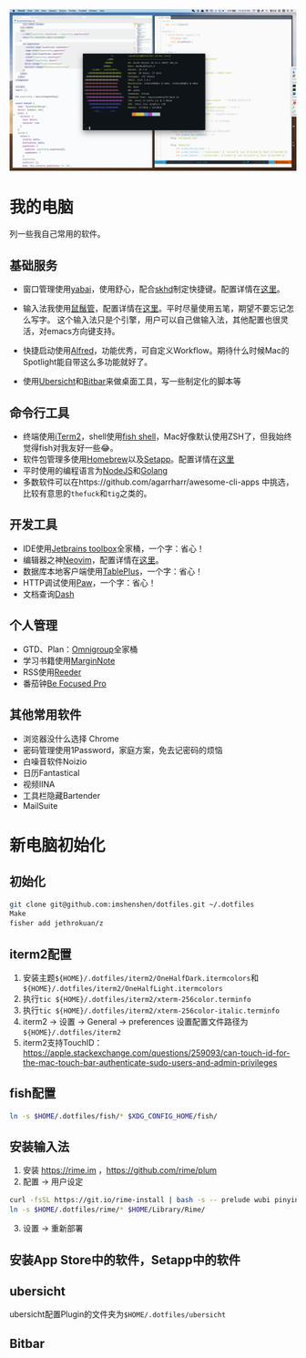 ![view.png](view.png)

# 我的电脑
列一些我自己常用的软件。

## 基础服务
* 窗口管理使用[yabai](https://github.com/koekeishiya/yabai)，使用舒心，配合[skhd](https://github.com/koekeishiya/skhd)制定快捷键。配置详情在[这里](https://github.com/imshenshen/dotfiles/tree/master/yabai)。

* 输入法我使用[鼠鬚管](https://github.com/rime/squirrel)，配置详情在[这里](https://github.com/imshenshen/dotfiles/tree/master/rime)。平时尽量使用五笔，期望不要忘记怎么写字。
这个输入法只是个引擎，用户可以自己做输入法，其他配置也很灵活，对emacs方向键支持。

* 快捷启动使用[Alfred](https://www.alfredapp.com/)，功能优秀，可自定义Workflow。期待什么时候Mac的Spotlight能自带这么多功能就好了。

* 使用[Ubersicht](http://tracesof.net/uebersicht/)和[Bitbar](https://github.com/matryer/bitbar)来做桌面工具，写一些制定化的脚本等


## 命令行工具 
* 终端使用[iTerm2](https://www.iterm2.com/)，shell使用[fish shell](https://fishshell.com/)，Mac好像默认使用ZSH了，但我始终觉得fish对我友好一些😂。
* 软件包管理多使用[Homebrew](https://brew.sh/)以及[Setapp](https://setapp.com/)。配置详情在[这里](https://github.com/imshenshen/dotfiles/tree/master/homebrew)
* 平时使用的编程语言为[NodeJS](https://nodejs.org/en/)和[Golang](https://golang.org/)
* 多数软件可以在https://github.com/agarrharr/awesome-cli-apps 中挑选，比较有意思的`thefuck`和`tig`之类的。

## 开发工具
* IDE使用[Jetbrains toolbox](https://www.jetbrains.com/toolbox-app/)全家桶，一个字：省心！
* 编辑器之神[Neovim](https://neovim.io/)，配置详情在[这里](https://github.com/imshenshen/dotfiles/tree/master/neovim)。
* 数据库本地客户端使用[TablePlus](https://tableplus.com/)，一个字：省心！
* HTTP调试使用[Paw](https://paw.cloud/)，一个字：省心！
* 文档查询[Dash](https://kapeli.com/dash)

## 个人管理
* GTD、Plan：[Omnigroup](https://www.omnigroup.com/)全家桶
* 学习书籍使用[MarginNote](https://www.marginnote.com/)
* RSS使用[Reeder](https://reederapp.com/)
* 番茄钟[Be Focused Pro](https://setapp.com/apps/be-focused)

## 其他常用软件
* 浏览器没什么选择 Chrome
* 密码管理使用1Password，家庭方案，免去记密码的烦恼
* 白噪音软件Noizio
* 日历Fantastical
* 视频IINA
* 工具栏隐藏Bartender
* MailSuite


# 新电脑初始化
## 初始化
```bash
git clone git@github.com:imshenshen/dotfiles.git ~/.dotfiles
Make
fisher add jethrokuan/z
```

## iterm2配置
1. 安装主题`${HOME}/.dotfiles/iterm2/OneHalfDark.itermcolors`和`${HOME}/.dotfiles/iterm2/OneHalfLight.itermcolors`
2. 执行`tic ${HOME}/.dotfiles/iterm2/xterm-256color.terminfo`
2. 执行`tic ${HOME}/.dotfiles/iterm2/xterm-256color-italic.terminfo`
3. iterm2 -> 设置 -> General -> preferences 设置配置文件路径为`${HOME}/.dotfiles/iterm2`
4. iterm2支持TouchID： https://apple.stackexchange.com/questions/259093/can-touch-id-for-the-mac-touch-bar-authenticate-sudo-users-and-admin-privileges

## fish配置
```bash
ln -s $HOME/.dotfiles/fish/* $XDG_CONFIG_HOME/fish/
```

## 安装输入法
1. 安装 https://rime.im ，https://github.com/rime/plum
2. 配置 -> 用户设定
```bash
curl -fsSL https://git.io/rime-install | bash -s -- prelude wubi pinyin-simp luna-pinyin
ln -s $HOME/.dotfiles/rime/* $HOME/Library/Rime/
```
3. 设置 -> 重新部署

## 安装App Store中的软件，Setapp中的软件

## ubersicht
ubersicht配置Plugin的文件夹为`$HOME/.dotfiles/ubersicht`

## Bitbar
